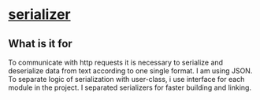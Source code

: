 # [serializer](https://github.com/LeeDoor/game_webserver/tree/main/src/serializer)
## What is it for
To communicate with http requests it is necessary to serialize and deserialize data from text according to one single format. I am using JSON. To separate logic of serialization with user-class, i use interface for each module in the project. I separated serializers for faster building and linking.